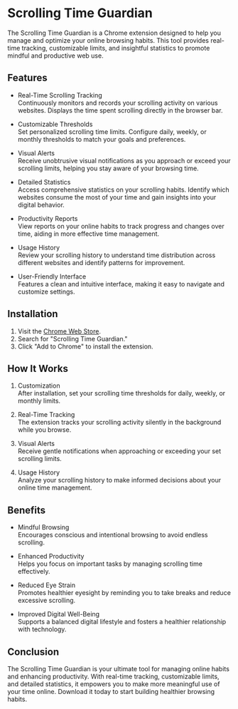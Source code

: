 # Scrolling Time Guardian

The Scrolling Time Guardian is a Chrome extension designed to help you manage and optimize your online browsing habits. This tool provides real-time tracking, customizable limits, and insightful statistics to promote mindful and productive web use.

## Features

- Real-Time Scrolling Tracking  
  Continuously monitors and records your scrolling activity on various websites. Displays the time spent scrolling directly in the browser bar.

- Customizable Thresholds  
  Set personalized scrolling time limits. Configure daily, weekly, or monthly thresholds to match your goals and preferences.

- Visual Alerts  
  Receive unobtrusive visual notifications as you approach or exceed your scrolling limits, helping you stay aware of your browsing time.

- Detailed Statistics  
  Access comprehensive statistics on your scrolling habits. Identify which websites consume the most of your time and gain insights into your digital behavior.

- Productivity Reports  
  View reports on your online habits to track progress and changes over time, aiding in more effective time management.

- Usage History  
  Review your scrolling history to understand time distribution across different websites and identify patterns for improvement.

- User-Friendly Interface  
  Features a clean and intuitive interface, making it easy to navigate and customize settings.

## Installation

1. Visit the [Chrome Web Store](https://chrome.google.com/webstore).
2. Search for "Scrolling Time Guardian."
3. Click "Add to Chrome" to install the extension.

## How It Works

1. Customization  
   After installation, set your scrolling time thresholds for daily, weekly, or monthly limits.

2. Real-Time Tracking  
   The extension tracks your scrolling activity silently in the background while you browse.

3. Visual Alerts  
   Receive gentle notifications when approaching or exceeding your set scrolling limits.

4. Usage History  
   Analyze your scrolling history to make informed decisions about your online time management.

## Benefits

- Mindful Browsing  
  Encourages conscious and intentional browsing to avoid endless scrolling.

- Enhanced Productivity  
  Helps you focus on important tasks by managing scrolling time effectively.

- Reduced Eye Strain  
  Promotes healthier eyesight by reminding you to take breaks and reduce excessive scrolling.

- Improved Digital Well-Being  
  Supports a balanced digital lifestyle and fosters a healthier relationship with technology.

## Conclusion

The Scrolling Time Guardian is your ultimate tool for managing online habits and enhancing productivity. With real-time tracking, customizable limits, and detailed statistics, it empowers you to make more meaningful use of your time online. Download it today to start building healthier browsing habits.


